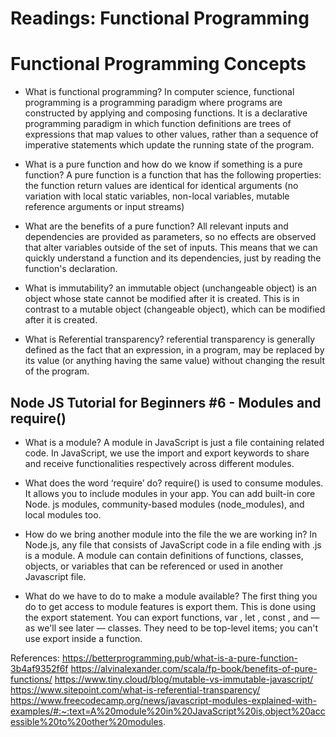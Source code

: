 #  Readings: Functional Programming





# Functional Programming Concepts

- What is functional programming?
In computer science, functional programming is a programming paradigm where programs are constructed by applying and composing functions. It is a declarative programming paradigm in which function definitions are trees of expressions that map values to other values, rather than a sequence of imperative statements which update the running state of the program.

- What is a pure function and how do we know if something is a pure function?
A pure function is a function that has the following properties: the function return values are identical for identical arguments (no variation with local static variables, non-local variables, mutable reference arguments or input streams)

- What are the benefits of a pure function?
All relevant inputs and dependencies are provided as parameters, so no effects are observed that alter variables outside of the set of inputs. This means that we can quickly understand a function and its dependencies, just by reading the function's declaration.

- What is immutability?
an immutable object (unchangeable object) is an object whose state cannot be modified after it is created. This is in contrast to a mutable object (changeable object), which can be modified after it is created.

- What is Referential transparency?
referential transparency is generally defined as the fact that an expression, in a program, may be replaced by its value (or anything having the same value) without changing the result of the program.


## Node JS Tutorial for Beginners #6 - Modules and require()

- What is a module?
A module in JavaScript is just a file containing related code. In JavaScript, we use the import and export keywords to share and receive functionalities respectively across different modules.

- What does the word ‘require’ do?
require() is used to consume modules. It allows you to include modules in your app. You can add built-in core Node. js modules, community-based modules (node_modules), and local modules too.

- How do we bring another module into the file the we are working in?
In Node.js, any file that consists of JavaScript code in a file ending with .js is a module. A module can contain definitions of functions, classes, objects, or variables that can be referenced or used in another Javascript file.

- What do we have to do to make a module available?
The first thing you do to get access to module features is export them. This is done using the export statement. You can export functions, var , let , const , and — as we'll see later — classes. They need to be top-level items; you can't use export inside a function.

References: https://betterprogramming.pub/what-is-a-pure-function-3b4af9352f6f
https://alvinalexander.com/scala/fp-book/benefits-of-pure-functions/
https://www.tiny.cloud/blog/mutable-vs-immutable-javascript/
https://www.sitepoint.com/what-is-referential-transparency/
https://www.freecodecamp.org/news/javascript-modules-explained-with-examples/#:~:text=A%20module%20in%20JavaScript%20is,object%20accessible%20to%20other%20modules.

